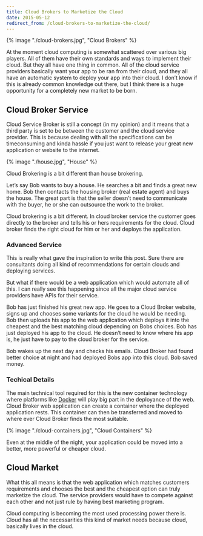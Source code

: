 ```yaml
---
title: Cloud Brokers to Marketize the Cloud
date: 2015-05-12
redirect_from: /cloud-brokers-to-marketize-the-cloud/
---
```


{% image "./cloud-brokers.jpg", "Cloud Brokers" %}

At the moment cloud computing is somewhat scattered over various big players. All of them have their own standards and ways to implement their cloud. But they all have one thing in common. All of the cloud service providers basically want your app to be ran from their cloud, and they all have an automatic system to deploy your app into their cloud. I don’t know if this is already common knowledge out there, but I think there is a huge opportunity for a completely new market to be born.

Cloud Broker Service
--------------------

Cloud Service Broker is still a concept (in my opinion) and it means that a third party is set to be between the customer and the cloud service provider. This is because dealing with all the specifications can be timeconsuming and kinda hassle if you just want to release your great new application or website to the internet.

{% image "./house.jpg", "House" %}

Cloud Brokering is a bit different than house brokering.

Let’s say Bob wants to buy a house. He searches a bit and finds a great new home. Bob then contacts the housing broker (real estate agent) and buys the house. The great part is that the seller doesn’t need to communicate with the buyer, he or she can outsource the work to the broker.

Cloud brokering is a bit different. In cloud broker service the customer goes directly to the broker and tells his or hers requirements for the cloud. Cloud broker finds the right cloud for him or her and deploys the application.

### Advanced Service

This is really what gave the inspiration to write this post. Sure there are consultants doing all kind of recommendations for certain clouds and deploying services.

But what if there would be a web application which would automate all of this. I can really see this happening since all the major cloud service providers have APIs for their service.

Bob has just finished his great new app. He goes to a Cloud Broker website, signs up and chooses some variants for the cloud he would be needing. Bob then uploads his app to the web application which deploys it into the cheapest and the best matching cloud depending on Bobs choices. Bob has just deployed his app to the cloud. He doesn’t need to know where his app is, he just have to pay to the cloud broker for the service.

Bob wakes up the next day and checks his emails. Cloud Broker had found better choice at night and had deployed Bobs app into this cloud. Bob saved money.

### Techical Details

The main technical tool required for this is the new container technology where platforms like [Docker](http://www.docker.com/) will play big part in the deployance of the web. Cloud Broker web application can create a container where the deployed application rests. This container can then be transferred and moved to where ever Cloud Broker finds the most suitable.

{% image "./cloud-containers.jpg", "Cloud Containers" %}

Even at the middle of the night, your application could be moved into a better, more powerful or cheaper cloud.

Cloud Market
------------

What this all means is that the web application which matches customers requirements and chooses the best and the cheapest option can truly marketize the cloud. The service providers would have to compete against each other and not just rule by having best marketing program.

Cloud computing is becoming the most used processing power there is. Cloud has all the necessarities this kind of market needs because cloud, basically lives in the cloud.